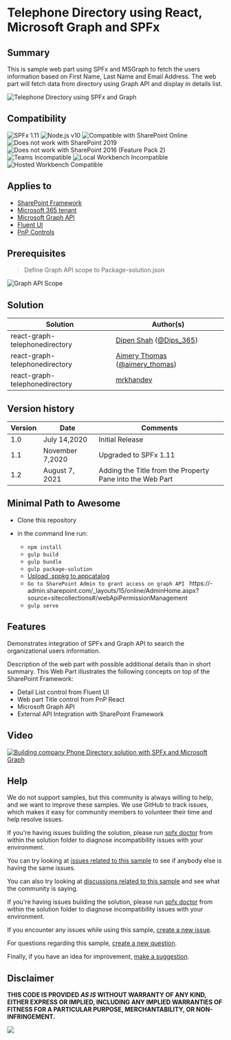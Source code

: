 # Telephone Directory using React, Microsoft Graph and SPFx

## Summary

This is sample web part using SPFx and MSGraph to fetch the users information based on First Name, Last Name and Email Address.
The web part will fetch data from directory using Graph API and display in details list.

![Telephone Directory using SPFx and Graph](./assets/Preview.gif)

## Compatibility

![SPFx 1.11](https://img.shields.io/badge/SPFx-1.11.0-green.svg)
![Node.js v10](https://img.shields.io/badge/Node.js-v10-green.svg)
![Compatible with SharePoint Online](https://img.shields.io/badge/SharePoint%20Online-Compatible-green.svg)
![Does not work with SharePoint 2019](https://img.shields.io/badge/SharePoint%20Server%202019-Incompatible-red.svg "SharePoint Server 2019 requires SPFx 1.4.1 or lower")
![Does not work with SharePoint 2016 (Feature Pack 2)](https://img.shields.io/badge/SharePoint%20Server%202016%20(Feature%20Pack%202)-Incompatible-red.svg "SharePoint Server 2016 Feature Pack 2 requires SPFx 1.1")
![Teams Incompatible](https://img.shields.io/badge/Teams-Incompatible-lightgrey.svg)
![Local Workbench Incompatible](https://img.shields.io/badge/Local%20Workbench-Incompatible-red.svg "This solution requires access to Microsoft Graph")
![Hosted Workbench Compatible](https://img.shields.io/badge/Hosted%20Workbench-Compatible-green.svg)


## Applies to

* [SharePoint Framework](https://learn.microsoft.com/sharepoint/dev/spfx/sharepoint-framework-overview)
* [Microsoft 365 tenant](https://learn.microsoft.com/sharepoint/dev/spfx/set-up-your-development-environment)
* [Microsoft Graph API](https://learn.microsoft.com/graph/overview)
* [Fluent UI](https://developer.microsoft.com/en-us/fluentui#/)
* [PnP Controls](https://pnp.github.io/sp-dev-fx-controls-react/)

## Prerequisites

> Define Graph API scope to Package-solution.json

![Graph API Scope](./assets/Capture.PNG)

## Solution

Solution|Author(s)
--------|---------
react-graph-telephonedirectory | [Dipen Shah](https://github.com/Dips365) ([@Dips_365](https://twitter.com/Dips_365))
react-graph-telephonedirectory | [Aimery Thomas](https://github.com/a1mery) ([@aimery_thomas](https://twitter.com/aimery_thomas))
react-graph-telephonedirectory | [mrkhandev](https://github.com/mrkhandev) 


## Version history

Version|Date|Comments
-------|----|--------
1.0|July 14,2020 | Initial Release
1.1|November 7,2020 | Upgraded to SPFx 1.11
1.2|August 7, 2021|Adding the Title from the Property Pane into the Web Part


## Minimal Path to Awesome

* Clone this repository
* in the command line run:
  
  * `npm install`
  * `gulp build`
  * `gulp bundle`
  * `gulp package-solution`
  * [Upload .sppkg to appcatalog](https://www.slideshare.net/Dipen038/upload-sp-solution)
  * `Go to SharePoint Admin to grant access on graph API ` https://<Tenant>-admin.sharepoint.com/_layouts/15/online/AdminHome.aspx?source=sitecollections#/webApiPermissionManagement
  * `gulp serve`

## Features 

Demonstrates integration of SPFx and Graph API to search the organizational users information.

Description of the web part with possible additional details than in short summary. 
This Web Part illustrates the following concepts on top of the SharePoint Framework:

* Detail List control from Fluent UI
* Web part Title control from PnP React
* Microsoft Graph API
* External API Integration with SharePoint Framework

## Video

[![Building company Phone Directory solution with SPFx and Microsoft Graph](./assets/video-thumbnail.jpg)](https://www.youtube.com/watch?v=5ArJneWBy8s "Building company Phone Directory solution with SPFx and Microsoft Graph")

## Help

We do not support samples, but this community is always willing to help, and we want to improve these samples. We use GitHub to track issues, which makes it easy for  community members to volunteer their time and help resolve issues.

If you're having issues building the solution, please run [spfx doctor](https://pnp.github.io/cli-microsoft365/cmd/spfx/spfx-doctor/) from within the solution folder to diagnose incompatibility issues with your environment.

You can try looking at [issues related to this sample](https://github.com/pnp/sp-dev-fx-webparts/issues?q=label%3A%22sample%3A%20react-graph-telephonedirectory") to see if anybody else is having the same issues.

You can also try looking at [discussions related to this sample](https://github.com/pnp/sp-dev-fx-webparts/discussions?discussions_q=react-graph-telephonedirectory) and see what the community is saying.

If you're having issues building the solution, please run [spfx doctor](https://pnp.github.io/cli-microsoft365/cmd/spfx/spfx-doctor/) from within the solution folder to diagnose incompatibility issues with your environment.

If you encounter any issues while using this sample, [create a new issue](https://github.com/pnp/sp-dev-fx-webparts/issues/new?assignees=&labels=Needs%3A+Triage+%3Amag%3A%2Ctype%3Abug-suspected%2Csample%3A%20react-graph-telephonedirectory&template=bug-report.yml&sample=react-graph-telephonedirectory&authors=@Dips365%20@a1mery%20@mrkhandev&title=react-graph-telephonedirectory%20-%20).

For questions regarding this sample, [create a new question](https://github.com/pnp/sp-dev-fx-webparts/issues/new?assignees=&labels=Needs%3A+Triage+%3Amag%3A%2Ctype%3Aquestion%2Csample%3A%20react-graph-telephonedirectory&template=question.yml&sample=react-graph-telephonedirectory&authors=@Dips365%20@a1mery%20@mrkhandev&title=react-graph-telephonedirectory%20-%20).

Finally, if you have an idea for improvement, [make a suggestion](https://github.com/pnp/sp-dev-fx-webparts/issues/new?assignees=&labels=Needs%3A+Triage+%3Amag%3A%2Ctype%3Aenhancement%2Csample%3A%20react-graph-telephonedirectory&template=question.yml&sample=react-graph-telephonedirectory&authors=@Dips365%20@a1mery%20@mrkhandev&title=react-graph-telephonedirectory%20-%20).


## Disclaimer

**THIS CODE IS PROVIDED *AS IS* WITHOUT WARRANTY OF ANY KIND, EITHER EXPRESS OR IMPLIED, INCLUDING ANY IMPLIED WARRANTIES OF FITNESS FOR A PARTICULAR PURPOSE, MERCHANTABILITY, OR NON-INFRINGEMENT.**


<img src="https://pnptelemetry.azurewebsites.net/sp-dev-fx-webparts/samples/react-graph-telephonedirectory" />
